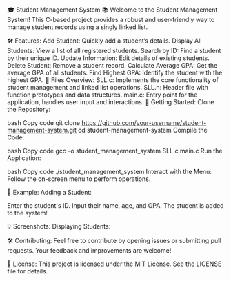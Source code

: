 🎓 Student Management System 📚
Welcome to the Student Management System! This C-based project provides a robust and user-friendly way to manage student records using a singly linked list.


🛠️ Features:
Add Student: Quickly add a student’s details.
Display All Students: View a list of all registered students.
Search by ID: Find a student by their unique ID.
Update Information: Edit details of existing students.
Delete Student: Remove a student record.
Calculate Average GPA: Get the average GPA of all students.
Find Highest GPA: Identify the student with the highest GPA.
📁 Files Overview:
SLL.c: Implements the core functionality of student management and linked list operations.
SLL.h: Header file with function prototypes and data structures.
main.c: Entry point for the application, handles user input and interactions.
🚀 Getting Started:
Clone the Repository:

bash
Copy code
git clone https://github.com/your-username/student-management-system.git
cd student-management-system
Compile the Code:

bash
Copy code
gcc -o student_management_system SLL.c main.c
Run the Application:

bash
Copy code
./student_management_system
Interact with the Menu: Follow the on-screen menu to perform operations.

🎨 Example:
Adding a Student:

Enter the student's ID.
Input their name, age, and GPA.
The student is added to the system!

💡 Screenshots:
Displaying Students:


🛠️ Contributing:
Feel free to contribute by opening issues or submitting pull requests. Your feedback and improvements are welcome!

📄 License:
This project is licensed under the MIT License. See the LICENSE file for details.

